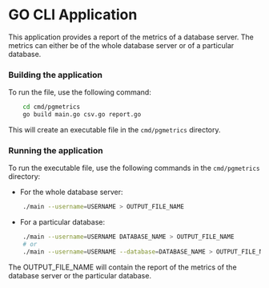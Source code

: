 # GO CLI Application

This application provides a report of the metrics of a database server. The metrics can either be of the whole database server or of a particular database.

### Building the application

To run the file, use the following command:

```bash
    cd cmd/pgmetrics
    go build main.go csv.go report.go
```
This will create an executable file in the ```cmd/pgmetrics``` directory.

### Running the application

To run the executable file, use the following commands in the ```cmd/pgmetrics``` directory:
- For the whole database server:
```bash
    ./main --username=USERNAME > OUTPUT_FILE_NAME
```
- For a particular database:
```bash
    ./main --username=USERNAME DATABASE_NAME > OUTPUT_FILE_NAME
    # or
    ./main --username=USERNAME --database=DATABASE_NAME > OUTPUT_FILE_NAME
```

The OUTPUT_FILE_NAME will contain the report of the metrics of the database server or the particular database.
